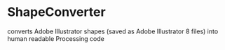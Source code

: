 # ShapeConverter
converts Adobe Illustrator shapes (saved as Adobe Illustrator 8 files) into human readable Processing code
